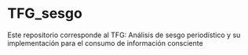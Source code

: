 # TFG_sesgo
Este repositorio corresponde al TFG: Análisis de sesgo periodístico y su implementación para el consumo de información consciente
